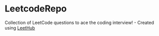 # LeetcodeRepo
Collection of LeetCode questions to ace the coding interview! - Created using [LeetHub](https://github.com/QasimWani/LeetHub)
